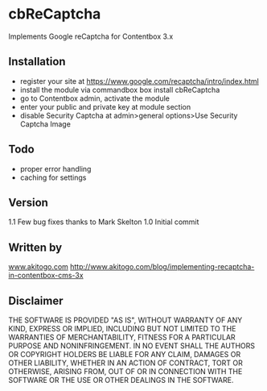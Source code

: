 # cbReCaptcha
Implements Google reCaptcha for Contentbox 3.x

## Installation
- register your site at https://www.google.com/recaptcha/intro/index.html
- install the module via commandbox box install cbReCaptcha
- go to Contentbox admin, activate the module
- enter your public and private key at module section
- disable Security Captcha at admin>general options>Use Security Captcha Image

## Todo
- proper error handling
- caching for settings

## Version
1.1 Few bug fixes thanks to Mark Skelton 
1.0 Initial commit

## Written by
www.akitogo.com
http://www.akitogo.com/blog/implementing-recaptcha-in-contentbox-cms-3x

## Disclaimer
THE SOFTWARE IS PROVIDED "AS IS", WITHOUT WARRANTY OF ANY KIND, EXPRESS OR IMPLIED, INCLUDING BUT NOT LIMITED TO THE WARRANTIES OF MERCHANTABILITY, FITNESS FOR A PARTICULAR PURPOSE AND NONINFRINGEMENT. IN NO EVENT SHALL THE AUTHORS OR COPYRIGHT HOLDERS BE LIABLE FOR ANY CLAIM, DAMAGES OR OTHER LIABILITY, WHETHER IN AN ACTION OF CONTRACT, TORT OR OTHERWISE, ARISING FROM, OUT OF OR IN CONNECTION WITH THE SOFTWARE OR THE USE OR OTHER DEALINGS IN THE SOFTWARE.

